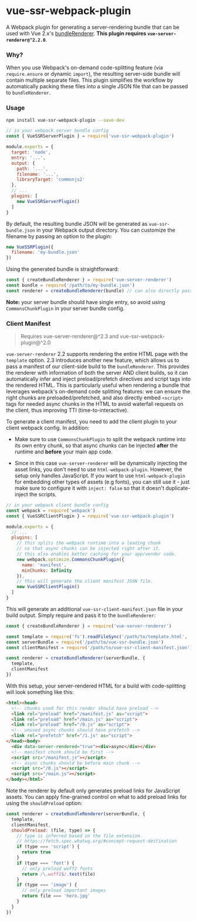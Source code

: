 # vue-ssr-webpack-plugin

A Webpack plugin for generating a server-rendering bundle that can be used with Vue 2.x's [bundleRenderer](https://github.com/vuejs/vue/tree/dev/packages/vue-server-renderer#why-use-bundlerenderer). **This plugin requires `vue-server-renderer@^2.2.0`**.

### Why?

When you use Webpack's on-demand code-splitting feature (via `require.ensure` or dynamic `import`), the resulting server-side bundle will contain multiple separate files. This plugin simplifies the workflow by automatically packing these files into a single JSON file that can be passed to `bundleRenderer`.

### Usage

``` bash
npm install vue-ssr-webpack-plugin --save-dev
```

``` js
// in your webpack server bundle config
const { VueSSRServerPlugin } = require('vue-ssr-webpack-plugin')

module.exports = {
  target: 'node',
  entry: '...',
  output: {
    path: '...',
    filename: '...',
    libraryTarget: 'commonjs2'
  },
  // ...
  plugins: [
    new VueSSRServerPlugin()
  ]
}
```

By default, the resulting bundle JSON will be generated as `vue-ssr-bundle.json` in your Webpack output directory. You can customize the filename by passing an option to the plugin:

``` js
new VueSSRPlugin({
  filename: 'my-bundle.json'
})
```

Using the generated bundle is straightforward:

``` js
const { createBundleRenderer } = require('vue-server-renderer')
const bundle = require('/path/to/my-bundle.json')
const renderer = createBundleRenderer(bundle) // can also directly pass the absolute path string.
```

**Note:** your server bundle should have single entry, so avoid using `CommonsChunkPlugin` in your server bundle config.

### Client Manifest

> Requires vue-server-renderer@^2.3 and vue-ssr-webpack-plugin@^2.0

`vue-server-renderer` 2.2 supports rendering the entire HTML page with the `template` option. 2.3 introduces another new feature, which allows us to pass a manifest of our client-side build to the `bundleRenderer`. This provides the renderer with information of both the server AND client builds, so it can automatically infer and inject preload/prefetch directives and script tags into the rendered HTML. This is particularly useful when rendering a bundle that leverages webpack's on-demand code splitting features: we can ensure the right chunks are preloaded/prefetched, and also directly embed `<script>` tags for needed async chunks in the HTML to avoid waterfall requests on the client, thus improving TTI (time-to-interactive).

To generate a client manifest, you need to add the client plugin to your client webpack config. In addition:

- Make sure to use `CommonsChunkPlugin` to split the webpack runtime into its own entry chunk, so that async chunks can be injected **after** the runtime and **before** your main app code.

- Since in this case `vue-server-renderer` will be dynamically injecting the asset links, you don't need to use `html-webpack-plugin`. However, the setup only handles JavaScript. If you want to use `html-webpack-plugin` for embedding other types of assets (e.g fonts), you can still use it - just make sure to configure it with `inject: false` so that it doesn't duplicate-inject the scripts.

``` js
// in your webpack client bundle config
const webpack = require('webpack')
const { VueSSRClientPlugin } = require('vue-ssr-webpack-plugin')

module.exports = {
  // ...
  plugins: [
    // this splits the webpack runtime into a leading chunk
    // so that async chunks can be injected right after it.
    // this also enables better caching for your app/vendor code.
    new webpack.optimize.CommonsChunkPlugin({
      name: 'manifest',
      minChunks: Infinity
    }),
    // this will generate the client manifest JSON file.
    new VueSSRClientPlugin()
  ]
}
```

This will generate an additional `vue-ssr-client-manifest.json` file in your build output. Simply require and pass it to the `bundleRenderer`:

``` js
const { createBundleRenderer } = require('vue-server-renderer')

const template = require('fs').readFileSync('/path/to/template.html', 'utf-8')
const serverBundle = require('/path/to/vue-ssr-bundle.json')
const clientManifest = require('/path/to/vue-ssr-client-manifest.json')

const renderer = createBundleRenderer(serverBundle, {
  template,
  clientManifest
})
```

With this setup, your server-rendered HTML for a build with code-splitting will look something like this:

``` html
<html><head>
  <!-- chunks used for this render should have preload -->
  <link rel="preload" href="/manifest.js" as="script">
  <link rel="preload" href="/main.js" as="script">
  <link rel="preload" href="/0.js" as="script">
  <!-- unused async chunks should have prefetch -->
  <link rel="prefetch" href="/1.js" as="script">
</head><body>
  <div data-server-rendered="true"><div>async</div></div>
  <!-- manifest chunk should be first -->
  <script src="/manifest.js"></script>
  <!-- async chunks should be before main chunk -->
  <script src="/0.js"></script>
  <script src="/main.js"></script>
</body></html>`
```

Note the renderer by default only generates preload links for JavaScript assets. You can apply fine-grained control on what to add preload links for using the `shouldPreload` option:

``` js
const renderer = createBundleRenderer(serverBundle, {
  template,
  clientManifest,
  shouldPreload: (file, type) => {
    // type is inferred based on the file extension.
    // https://fetch.spec.whatwg.org/#concept-request-destination
    if (type === 'script') {
      return true
    }
    if (type === 'font') {
      // only preload woff2 fonts
      return /\.woff2$/.test(file)
    }
    if (type === 'image') {
      // only preload important images
      return file === 'hero.jpg'
    }
  }
})
```
